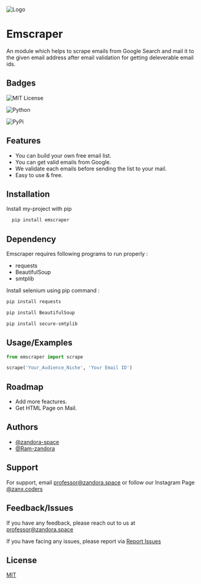 
![Logo](https://raw.githubusercontent.com/zandora-space/zanx/main/zanx.png)


# Emscraper

An module which helps to scrape emails from Google Search and mail it to the given email address after email validation for getting deleverable email ids.


## Badges

![MIT License](https://img.shields.io/apm/l/atomic-design-ui.svg?)

![Python](https://img.shields.io/badge/python-v3.7-blue?)

![PyPi](https://img.shields.io/badge/pypi-v0.0.3-blue?)

## Features

- You can build your own free email list.
- You can get valid emails from Google.
- We validate each emails before sending the list to your mail.
- Easy to use & free.

## Installation

Install my-project with pip

```bash
  pip install emscraper
```
    
## Dependency
Emscraper requires following programs to run properly :

- requests
- BeautifulSoup
- smtplib

Install selenium using pip command :

```bash
pip install requests
```

```bash
pip install BeautifulSoup
```

```bash
pip install secure-smtplib
```
## Usage/Examples

```python
from emscraper import scrape

scrape('Your_Audience_Niche', 'Your Email ID')
```


## Roadmap

- Add more feactures.
- Get HTML Page on Mail.


## Authors

- [@zandora-space](https://www.github.com/zandora-space)
- [@Ram-zandora](https://github.com/Ram-zandora)


## Support

For support, email professor@zandora.space or follow our Instagram Page [@zanx.coders](https://instagram.com/zanx.coders)


## Feedback/Issues

If you have any feedback, please reach out to us at professor@zandora.space

If you have facing any issues, please report via [Report Issues](https://github.com/zandora-space/emscraper/issues)



## License

[MIT](https://github.com/zandora-space/emscraper/blob/main/LICENSE)
